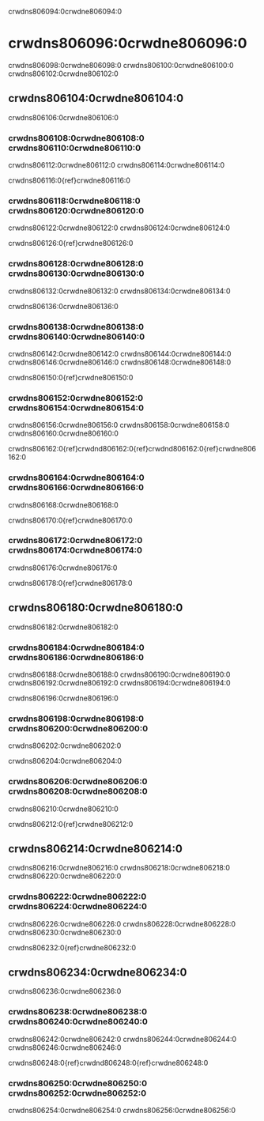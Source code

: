 
crwdns806094:0crwdne806094:0
# crwdns806096:0crwdne806096:0

crwdns806098:0crwdne806098:0 crwdns806100:0crwdne806100:0 crwdns806102:0crwdne806102:0

## crwdns806104:0crwdne806104:0

crwdns806106:0crwdne806106:0

### crwdns806108:0crwdne806108:0 crwdns806110:0crwdne806110:0

crwdns806112:0crwdne806112:0 crwdns806114:0crwdne806114:0

crwdns806116:0{ref}crwdne806116:0

### crwdns806118:0crwdne806118:0 crwdns806120:0crwdne806120:0

crwdns806122:0crwdne806122:0 crwdns806124:0crwdne806124:0

crwdns806126:0{ref}crwdne806126:0

### crwdns806128:0crwdne806128:0 crwdns806130:0crwdne806130:0

crwdns806132:0crwdne806132:0 crwdns806134:0crwdne806134:0

crwdns806136:0crwdne806136:0

### crwdns806138:0crwdne806138:0 crwdns806140:0crwdne806140:0

crwdns806142:0crwdne806142:0 crwdns806144:0crwdne806144:0 crwdns806146:0crwdne806146:0 crwdns806148:0crwdne806148:0

crwdns806150:0{ref}crwdne806150:0

### crwdns806152:0crwdne806152:0 crwdns806154:0crwdne806154:0

crwdns806156:0crwdne806156:0 crwdns806158:0crwdne806158:0 crwdns806160:0crwdne806160:0

crwdns806162:0{ref}crwdnd806162:0{ref}crwdnd806162:0{ref}crwdne806162:0

### crwdns806164:0crwdne806164:0 crwdns806166:0crwdne806166:0

crwdns806168:0crwdne806168:0

crwdns806170:0{ref}crwdne806170:0

### crwdns806172:0crwdne806172:0 crwdns806174:0crwdne806174:0

crwdns806176:0crwdne806176:0

crwdns806178:0{ref}crwdne806178:0

## crwdns806180:0crwdne806180:0

crwdns806182:0crwdne806182:0

### crwdns806184:0crwdne806184:0 crwdns806186:0crwdne806186:0
crwdns806188:0crwdne806188:0 crwdns806190:0crwdne806190:0 crwdns806192:0crwdne806192:0 crwdns806194:0crwdne806194:0

crwdns806196:0crwdne806196:0

### crwdns806198:0crwdne806198:0 crwdns806200:0crwdne806200:0
crwdns806202:0crwdne806202:0

crwdns806204:0crwdne806204:0

### crwdns806206:0crwdne806206:0 crwdns806208:0crwdne806208:0
crwdns806210:0crwdne806210:0

crwdns806212:0{ref}crwdne806212:0

## crwdns806214:0crwdne806214:0
crwdns806216:0crwdne806216:0 crwdns806218:0crwdne806218:0 crwdns806220:0crwdne806220:0

### crwdns806222:0crwdne806222:0 crwdns806224:0crwdne806224:0
crwdns806226:0crwdne806226:0 crwdns806228:0crwdne806228:0 crwdns806230:0crwdne806230:0

crwdns806232:0{ref}crwdne806232:0

## crwdns806234:0crwdne806234:0
crwdns806236:0crwdne806236:0

### crwdns806238:0crwdne806238:0 crwdns806240:0crwdne806240:0
crwdns806242:0crwdne806242:0 crwdns806244:0crwdne806244:0 crwdns806246:0crwdne806246:0

crwdns806248:0{ref}crwdnd806248:0{ref}crwdne806248:0

### crwdns806250:0crwdne806250:0 crwdns806252:0crwdne806252:0
crwdns806254:0crwdne806254:0 crwdns806256:0crwdne806256:0
